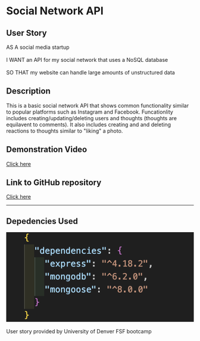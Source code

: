 # Social Network API

## User Story

AS A social media startup<br><br>
I WANT an API for my social network that uses a NoSQL database<br><br>
SO THAT my website can handle large amounts of unstructured data

## Description

This is a basic social network API that shows common functionality similar to popular platforms such as Instagram and Facebook. Funcationlity includes creating/updating/deleting users and thoughts (thoughts are equilavent to comments). It also includes creating and and deleting reactions to thoughts similar to "liking" a photo. 

## Demonstration Video
<a href="https://drive.google.com/file/d/137acwuhTIfAzUqXSaq-bePEIWZ5tmROM/view?usp=sharing">Click here</a>

## Link to GitHub repository
<a href="https://github.com/AnthonyCiccone90/social-network-api">Click here</a>
<hr>


## Depedencies Used
![Alt text](<Screenshot 2023-11-05 at 14.03.28.png>)

User story provided by University of Denver FSF bootcamp